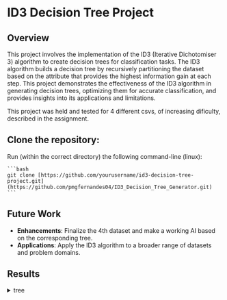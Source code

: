 # ID3 Decision Tree Project

## Overview

This project involves the implementation of the ID3 (Iterative Dichotomiser 3) algorithm to create decision trees for classification tasks. The ID3 algorithm builds a decision tree by recursively partitioning the dataset based on the attribute that provides the highest information gain at each step. This project demonstrates the effectiveness of the ID3 algorithm in generating decision trees, optimizing them for accurate classification, and provides insights into its applications and limitations.

This project was held and tested for 4 different csvs, of increasing dificulty, described in the assignment.

## Clone the repository:

Run (within the correct directory) the following command-line (linux):

    ```bash
    git clone [https://github.com/yourusername/id3-decision-tree-project.git](https://github.com/pmgfernandes04/ID3_Decision_Tree_Generator.git)
    ```
## Future Work

- **Enhancements**: Finalize the 4th dataset and make a working AI based on the corresponding tree.
- **Applications**: Apply the ID3 algorithm to a broader range of datasets and problem domains.

## Results

<details><summary>tree</summary>
<p>
```txt
{
      'Pat': {
            'Some': 'Yes',
            'Full': {
                  'Hun': {
                        'Yes': {
                              'Type': {
                                    'French': 'No',
                                    'Thai': {
                                          'Fri': {
                                                'No': 'No',
                                                'Yes': 'Yes'
                                          }
                                    },
                                    'Burger': 'Yes',
                                    'Italian': 'No'
                              }
                        },
                        'No': 'No'
                  }
            },
            'None': 'No'
      }
}
    ```
<p>
</details>
